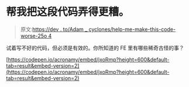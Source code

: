 # 帮我把这段代码弄得更糟。

> 原文:[https://dev . to/Adam _ cyclones/help-me-make-this-code-worse-25o 4](https://dev.to/adam_cyclones/help-me-make-this-code-worse-25o4)

试着写不好的代码，但必须是有效的。你所知道的 FE 里有哪些稀奇古怪的事？

[https://codepen.io/acronamy/embed/jxoRmp?height=600&default-tab=result&embed-version=2](https://codepen.io/acronamy/embed/jxoRmp?height=600&default-tab=result&embed-version=2)